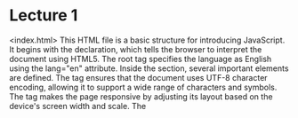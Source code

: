 # Lecture 1 

<index.html>
This HTML file is a basic structure for introducing JavaScript. It begins with the <!DOCTYPE html> declaration, which tells the browser to interpret the document using HTML5. The root <html> tag specifies the language as English using the lang="en" attribute. Inside the <head> section, several important elements are defined. The <meta charset="UTF-8"> tag ensures that the document uses UTF-8 character encoding, allowing it to support a wide range of characters and symbols. The <meta name="viewport" content="width=device-width, initial-scale=1.0"> tag makes the page responsive by adjusting its layout based on the device's screen width and scale. The <title> tag sets the page's title in the browser tab to "Intro to JS".

A <script> tag is used to link an external JavaScript file (script.js) which will be executed when the HTML is loaded. This allows for adding dynamic behavior to the page through JavaScript. In the <body> section, two identical <h1> tags are used to display the heading "Let's learn JavaScript" twice. These headings will appear in large font on the web page. If duplication isn’t intentional, one of them can be removed. Overall, this file serves as a simple starting point for experimenting with JavaScript by linking a script and displaying content on a webpage.

